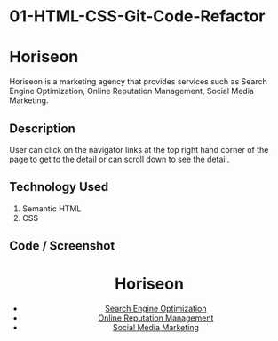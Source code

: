 # 01-HTML-CSS-Git-Code-Refactor

# Horiseon

Horiseon is a marketing agency that provides services such as Search Engine Optimization, Online Reputation Management, Social Media Marketing.

## Description

User can click on the navigator links at the top right hand corner of the page to get to the detail or can scroll down to see the detail.  

## Technology Used
1. Semantic HTML
2. CSS


## Code / Screenshot

<!DOCTYPE html>
<html lang="en-us">

<head>
    <meta charset="UTF-8" >
    <!-- Added meta tags for accessibility and searchablility -->
    <meta name="viewport" content="width=device-width, initial-scale=1.0">
    <meta name="keywords" content="search engine optimization, online reputation management, social media marketing">
    <link rel="stylesheet" href="./assets/css/style.css">
    <!-- Title changed to company's name -->
    <title>Horiseon Social Solution Services</title>
</head>

<body>
    <!-- Header and Navigator -->
    <!-- Replaced <div> with <header> and <nav> tags -->
    <header>
        <h1>Hori<span class="seo">seo</span>n</h1>
        <nav>
            <ul>
                <li>
                    <a href="#search-engine-optimization">Search Engine Optimization</a>
                </li>
                <li>
                    <a href="#online-reputation-management">Online Reputation Management</a>
                </li>
                <li>
                    <a href="#social-media-marketing">Social Media Marketing</a>
                </li>
            </ul>
        </nav>
    </header>
    
   
</html>
